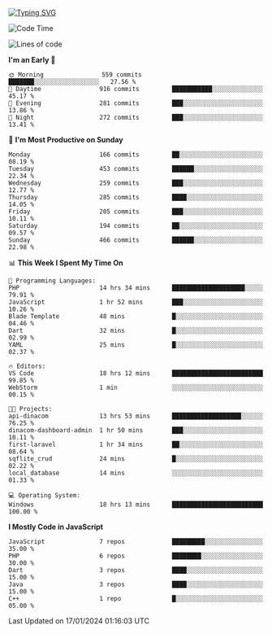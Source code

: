 [![Typing SVG](https://readme-typing-svg.herokuapp.com?font=Fira+Code&pause=1000&color=F7F7F7&random=false&width=435&lines=Hi+%F0%9F%91%8B%2C+I'm+Rafiu+Sidqi;I+Love+React+%F0%9F%98%8D)](https://git.io/typing-svg)
<!--START_SECTION:waka-->
![Code Time](http://img.shields.io/badge/Code%20Time-86%20hrs%2033%20mins-blue)

![Lines of code](https://img.shields.io/badge/From%20Hello%20World%20I%27ve%20Written-542.6%20thousand%20lines%20of%20code-blue)

**I'm an Early 🐤** 

```text
🌞 Morning                559 commits         ███████░░░░░░░░░░░░░░░░░░   27.56 % 
🌆 Daytime                916 commits         ███████████░░░░░░░░░░░░░░   45.17 % 
🌃 Evening                281 commits         ███░░░░░░░░░░░░░░░░░░░░░░   13.86 % 
🌙 Night                  272 commits         ███░░░░░░░░░░░░░░░░░░░░░░   13.41 % 
```
📅 **I'm Most Productive on Sunday** 

```text
Monday                   166 commits         ██░░░░░░░░░░░░░░░░░░░░░░░   08.19 % 
Tuesday                  453 commits         ██████░░░░░░░░░░░░░░░░░░░   22.34 % 
Wednesday                259 commits         ███░░░░░░░░░░░░░░░░░░░░░░   12.77 % 
Thursday                 285 commits         ████░░░░░░░░░░░░░░░░░░░░░   14.05 % 
Friday                   205 commits         ███░░░░░░░░░░░░░░░░░░░░░░   10.11 % 
Saturday                 194 commits         ██░░░░░░░░░░░░░░░░░░░░░░░   09.57 % 
Sunday                   466 commits         ██████░░░░░░░░░░░░░░░░░░░   22.98 % 
```


📊 **This Week I Spent My Time On** 

```text
💬 Programming Languages: 
PHP                      14 hrs 34 mins      ████████████████████░░░░░   79.91 % 
JavaScript               1 hr 52 mins        ███░░░░░░░░░░░░░░░░░░░░░░   10.26 % 
Blade Template           48 mins             █░░░░░░░░░░░░░░░░░░░░░░░░   04.46 % 
Dart                     32 mins             █░░░░░░░░░░░░░░░░░░░░░░░░   02.99 % 
YAML                     25 mins             █░░░░░░░░░░░░░░░░░░░░░░░░   02.37 % 

🔥 Editors: 
VS Code                  18 hrs 12 mins      █████████████████████████   99.85 % 
WebStorm                 1 min               ░░░░░░░░░░░░░░░░░░░░░░░░░   00.15 % 

🐱‍💻 Projects: 
api-dinacom              13 hrs 53 mins      ███████████████████░░░░░░   76.25 % 
dinacom-dashboard-admin  1 hr 50 mins        ███░░░░░░░░░░░░░░░░░░░░░░   10.11 % 
first-laravel            1 hr 34 mins        ██░░░░░░░░░░░░░░░░░░░░░░░   08.64 % 
sqflite_crud             24 mins             █░░░░░░░░░░░░░░░░░░░░░░░░   02.22 % 
local_database           14 mins             ░░░░░░░░░░░░░░░░░░░░░░░░░   01.33 % 

💻 Operating System: 
Windows                  18 hrs 13 mins      █████████████████████████   100.00 % 
```

**I Mostly Code in JavaScript** 

```text
JavaScript               7 repos             █████████░░░░░░░░░░░░░░░░   35.00 % 
PHP                      6 repos             ████████░░░░░░░░░░░░░░░░░   30.00 % 
Dart                     3 repos             ████░░░░░░░░░░░░░░░░░░░░░   15.00 % 
Java                     3 repos             ████░░░░░░░░░░░░░░░░░░░░░   15.00 % 
C++                      1 repo              █░░░░░░░░░░░░░░░░░░░░░░░░   05.00 % 
```




 Last Updated on 17/01/2024 01:16:03 UTC
<!--END_SECTION:waka-->
